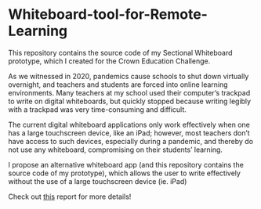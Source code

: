 # Whiteboard-tool-for-Remote-Learning

This repository contains the source code of my Sectional Whiteboard prototype, which I created for the Crown Education Challenge.

As we witnessed in 2020, pandemics cause schools to shut down virtually overnight, and teachers and students are forced into online learning environments. Many teachers at my school used their computer’s trackpad to write on digital whiteboards, but quickly stopped because writing legibly with a trackpad was very time-consuming and difficult.

The current digital whiteboard applications only work effectively when one has a large touchscreen device, like an iPad; however, most teachers don’t have access to such devices, especially during a pandemic, and thereby do not use any whiteboard, compromising on their students’ learning.

I propose an alternative whiteboard app (and this repository contains the source code of my prototype), which allows the user to write effectively without the use of a large touchscreen device (ie. iPad)

Check out [this](https://docs.google.com/document/d/1iCThuTBffiBU6H6fo-x2qI5sesGiAbNxNMb8wyRNnAA/edit?usp=sharing) report for more details!
